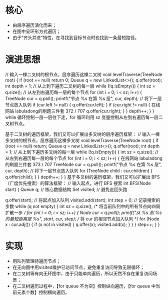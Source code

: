 # 核心

- 由层序遍历演化而来；
- 在图中呈环形方式遍历；
- 由于“齐头并进”特性，在寻找到目标节点时也找到一条最短路径。

# 演进思想
// 输⼊⼀棵⼆叉树的根节点，层序遍历这棵⼆叉树
void levelTraverse(TreeNode root) {
if (root == null) return 0;
Queue<TreeNode> q = new LinkedList<>();
q.offer(root);
int depth = 1;
// 从上到下遍历⼆叉树的每⼀层
while (!q.isEmpty()) {
int sz = q.size();
// 从左到右遍历每⼀层的每个节点
for (int i = 0; i < sz; i++) {
TreeNode cur = q.poll();
printf("节点 %s 在第 %s 层", cur, depth);
// 将下⼀层节点放⼊队列
if (cur.left != null) {
q.offer(cur.left);
}
if (cur.right != null) {
在线⽹站 labuladong的刷题三件套
372 / 707
q.offer(cur.right);
}
}
depth++;
}
}
while 循环控制⼀层⼀层往下⾛，for 循环利⽤ sz 变量控制从左到右遍历每⼀层⼆叉树节点。


基于⼆叉树的遍历框架，我们⼜可以扩展出多叉树的层序遍历框架：
// 输⼊⼀棵多叉树的根节点，层序遍历这棵多叉树
void levelTraverse(TreeNode root) {
if (root == null) return;
Queue<TreeNode> q = new LinkedList<>();
q.offer(root);
int depth = 1;
// 从上到下遍历多叉树的每⼀层
while (!q.isEmpty()) {
int sz = q.size();
// 从左到右遍历每⼀层的每个节点
for (int i = 0; i < sz; i++) {
在线⽹站 labuladong的刷题三件套
373 / 707
TreeNode cur = q.poll();
printf("节点 %s 在第 %s 层", cur, depth);
// 将下⼀层节点放⼊队列
for (TreeNode child : cur.children) {
q.offer(child);
}
}
depth++;
}
}
基于多叉树的遍历框架，我们⼜可以扩展出 BFS（⼴度优先搜索）的算法框架：
// 输⼊起点，进⾏ BFS 搜索
int BFS(Node start) {
Queue<Node> q; // 核⼼数据结构
Set<Node> visited; // 避免⾛回头路

q.offer(start); // 将起点加⼊队列
visited.add(start);
int step = 0; // 记录搜索的步数
while (q not empty) {
int sz = q.size();
/* 将当前队列中的所有节点向四周扩散⼀步 */
for (int i = 0; i < sz; i++) {
Node cur = q.poll();
printf("从 %s 到 %s 的最短距离是 %s", start, cur, step);
/* 将 cur 的相邻节点加⼊队列 */
for (Node x : cur.adj()) {
if (x not in visited) {
q.offer(x);
visited.add(x);
}
}
}
step++;
}
}


# 实现

- 用队列管理待遍历节点；
- 在无向图中用visited维护已访问节点，避免重复访问导致无限循环；
- 在二叉树等有向无环图中，由于只能单向遍历，所以天然不存在重复访问场景；
- 在二叉树遍历过程中，【for queue 不为空】控制纵向遍历，【for queue 中当前元素个数】控制横向遍历。
